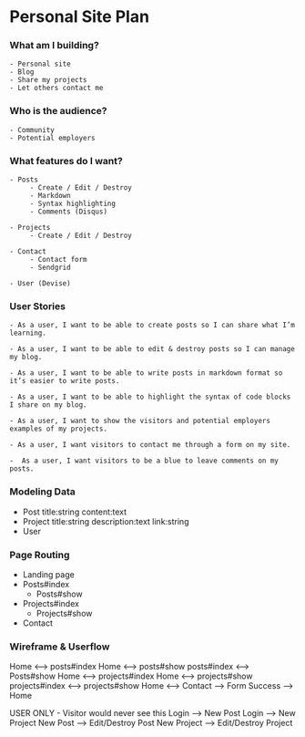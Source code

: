 # Personal Site Plan

### What am I building?
    - Personal site
    - Blog
    - Share my projects
    - Let others contact me

### Who is the audience?
    - Community
    - Potential employers

### What features do I want?
    - Posts
         - Create / Edit / Destroy
         - Markdown
         - Syntax highlighting
         - Comments (Disqus)

    - Projects
         - Create / Edit / Destroy

    - Contact
         - Contact form
         - Sendgrid

    - User (Devise)

### User Stories
    - As a user, I want to be able to create posts so I can share what I’m learning.

    - As a user, I want to be able to edit & destroy posts so I can manage my blog.

    - As a user, I want to be able to write posts in markdown format so it’s easier to write posts.

    - As a user, I want to be able to highlight the syntax of code blocks I share on my blog.

    - As a user, I want to show the visitors and potential employers examples of my projects.

    - As a user, I want visitors to contact me through a form on my site.

    -  As a user, I want visitors to be a blue to leave comments on my posts.

### Modeling Data

- Post
     title:string
     content:text
- Project
     title:string
     description:text
     link:string
- User

### Page Routing

- Landing page
- Posts#index
     - Posts#show
- Projects#index
     - Projects#show
- Contact

### Wireframe & Userflow

Home <—> posts#index
Home <—> posts#show
    posts#index <—> Posts#show
Home <—> projects#index
Home <—> projects#show
    projects#index <—> projects#show
Home <—> Contact —> Form Success —> Home

USER ONLY - Visitor would never see this
Login —> New Post
Login —> New Project
New Post —> Edit/Destroy Post
New Project —> Edit/Destroy Project